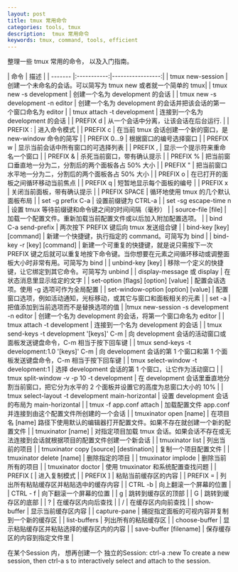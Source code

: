 ```yaml
---
layout: post
title: tmux 常用命令
categories: tools, tmux
description:  tmux 常用命令
keywords: tmux, command, tools, efficient
---
```


整理一些 tmux 常用的命令， 以及入门指南。


| 命令 | 描述 |
| ------- |:-----------:|-----------------:|
| tmux new-session | 创建一个未命名的会话。可以简写为 tmux new 或者就一个简单的 tmux|
| tmux new -s development | 创建一个名为 development 的会话 |
| tmux new -s development -n editor | 创建一个名为 development 的会话并把该会话的第一个窗口命名为 editor |
| tmux attach -t development | 连接到一个名为 development 的会话 |
| PREFIX d | 从一个会话中分离，让该会话在后台运行. |
| PREFIX : |  进入命令模式 |
| PREFIX c | 在当前 tmux 会话创建一个新的窗口，是 new-window 命令的简写 |
| PREFIX 0...9 | 根据窗口的编号选择窗口 |
| PREFIX w | 显示当前会话中所有窗口的可选择列表 |
| PREFIX , | 显示一个提示符来重命名一个窗口 |
| PREFIX & | 杀死当前窗口，带有确认提示 |
| PREFIX % | 把当前窗口垂直地一分为二，分割后的两个面板各占 50% 大小 |
| PREFIX " | 把当前窗口水平地一分为二，分割后的两个面板各占 50% 大小 |
| PREFIX o | 在已打开的面板之间循环移动当前焦点 |
| PREFIX q | 短暂地显示每个面板的编号 |
| PREFIX x | 关闭当前面板，带有确认提示 |
| PREFIX SPACE | 循环地使用 tmux 的几个默认面板布局 |
| set -g prefix C-a | 设置前缀键为 CTRL-a |
| set -sg escape-time n |  设置 tmux 等待前缀键和命令键之间的时间间隔（毫秒） |
| source-file [file]  | 加载一个配置文件。重新加载当前配置文件或以后加入附加配置选项。 |
| bind C-a send-prefix | 两次按下 PREFIX 键后向 tmux 发送组合键 |
| bind-key [key] [command] | 新建一个快捷键，执行指定的 command。可简写为 bind |
| bind-key -r [key] [command]  | 新建一个可重复的快捷键，就是说只需按下一次 PREFIX 键之后就可以重复地按下命令键。当你想要在元素之间循环移动或调整面板大小时非常有用。可简写为 bind |
| unbind-key [key] | 移除一个定义的快捷键，让它绑定到其它命令。可简写为 unbind |
| display-message 或 display | 在状态消息里显示给定的文字 |
| set-option [flags] [option] [value] | 配置会话选项。使用 -g 选项可作为全局配置 |
| set-window-option [option] [value] | 配置窗口选项，例如活动通知，光标移动，或其它与窗口和面板相关的元素 |
| set -a | 把值添加到当前选项而不是替换选项的值 |
|tmux new-session -s development -n editor | 创建一个名为 development 的会话，将第一个窗口命名为 editor |
| tmux attach -t development | 连接到一个名为 development 的会话 |
| tmux send-keys -t development '[keys]' C-m | 向 development 会话的活动窗口或面板发送键盘命令，C-m 相当于按下回车键 |
| tmux send-keys -t development:1.0 '[keys]' C-m | 向 development 会话的第 1 个窗口和第 1 个面板发送键盘命令，C-m 相当于按下回车键 |
| tmux select-window -t development:1 | 选择 development 会话的第 1 个窗口，让它作为活动窗口 |
| tmux split-window -v -p 10 -t development |  在 development 会话里垂直地分割当前窗口，把它分为水平的 2 个面板并设置它的高度为总窗口大小的 10% |
| tmux select-layout -t development main-horizontal | 设置 development 会话的布局为 main-horizontal |
| tmux -f app.conf attach | 加载配置文件 app.conf 并连接到由这个配置文件所创建的一个会话 |
| tmuxinator open [name] | 在项目名 [name] 路径下使用默认的编辑器打开配置文件。如果不存在就创建一个新的配置文件 |
| tmuxinator [name] | 对指定项目加载 tmux 会话。如果会话不存在或无法连接到会话就根据项目的配置文件创建一个新会话 |
| tmuxinator list | 列出当前的项目 |
| tmuxinator copy [source] [destination] | 复制一个项目配置文件 |
| tmuxinator delete [name] | 删除指定的项目 |
| tmuxinator implode | 删除当前所有的项目 |
| tmuxinator doctor | 使用 tmuxinator 和系统配置查找问题 |
| PREFIX [ | 进入复制模式 |
| PREFIX ] | 粘贴当前缓存区的内容 |
| PREFIX = | 列出所有粘贴缓存区并粘贴选中的缓存内容 |
| CTRL -b | 向上翻滚一个屏幕的位置 |
| CTRL - f | 向下翻滚一个屏幕的位置 |
| g | 跳转到缓存区的顶部 |
| G | 跳转到缓存区的底部 |
| ? | 在缓存区内向后查找 |
| / | 在缓存区内向前查找 |
| show-buffer | 显示当前缓存区内容 |
| capture-pane | 捕捉指定面板的可视内容并复制到一个新的缓存区 |
| list-buffers | 列出所有的粘贴缓存区 |
| choose-buffer | 显示粘贴缓存区并粘贴选择的缓存区内的内容 |
| save-buffer [filename] | 保存缓存区的内容到指定文件里 |


在某个Session 内， 想再创建一个 独立的Session:
ctrl-a :new            To create a new session, then
ctrl-a s                  to interactively select and attach to the session.

